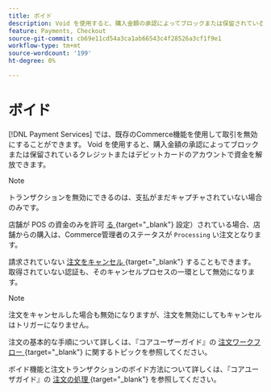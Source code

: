 ```yaml
---
title: ボイド
description: Void を使用すると、購入金額の承認によってブロックまたは保留されているクレジットまたはデビットカードのアカウントで資金を解放できます。
feature: Payments, Checkout
source-git-commit: cb69e11cd54a3ca1ab66543c4f28526a3cf1f9e1
workflow-type: tm+mt
source-wordcount: '199'
ht-degree: 0%

---
```


# ボイド

[!DNL Payment Services] では、既存のCommerce機能を使用して取引を無効にすることができます。 Void を使用すると、購入金額の承認によってブロックまたは保留されているクレジットまたはデビットカードのアカウントで資金を解放できます。

>[!NOTE]
>
>トランザクションを無効にできるのは、支払がまだキャプチャされていない場合のみです。

店舗が POS の資金のみを許可 [ る ](https://experienceleague.adobe.com/ja/docs/commerce-admin/config/sales/payment-methods/payment-methods#payment-actions){target="_blank"} 設定）されている場合、店舗からの購入は、Commerce管理者のステータスが `Processing` い注文となります。

請求されていない [ 注文をキャンセル ](https://experienceleague.adobe.com/ja/docs/commerce-admin/stores-sales/point-of-purchase/assist/customer-account-create-order){target="_blank"} することもできます。 取得されていない認証も、そのキャンセルプロセスの一環として無効になります。

>[!NOTE]
>
>注文をキャンセルした場合も無効になりますが、注文を無効にしてもキャンセルはトリガーになりません。

注文の基本的な手順について詳しくは、『コアユーザーガイド』の [ 注文ワークフロー ](https://experienceleague.adobe.com/ja/docs/commerce-admin/stores-sales/order-management/orders/order-processing){target="_blank"} に関するトピックを参照してください。

ボイド機能と注文トランザクションのボイド方法について詳しくは、『コアユーザガイド』の [ 注文の処理 ](https://experienceleague.adobe.com/ja/docs/commerce-admin/stores-sales/order-management/orders/order-processing#process-an-order){target="_blank"} を参照してください。
